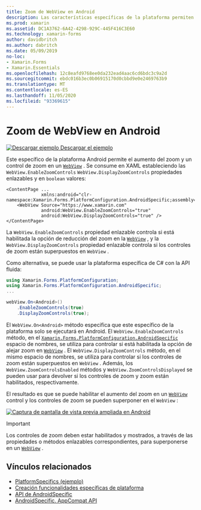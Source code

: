 ```yaml
---
title: Zoom de WebView en Android
description: Las características específicas de la plataforma permiten consumir funcionalidad que solo está disponible en una plataforma específica, sin necesidad de implementar representadores o efectos personalizados. En este artículo se explica cómo consumir el específico de la plataforma Android que habilita el zoom en un WebView.
ms.prod: xamarin
ms.assetid: DC1A3762-6A42-4298-929C-445F416C3E60
ms.technology: xamarin-forms
author: davidbritch
ms.author: dabritch
ms.date: 05/09/2019
no-loc:
- Xamarin.Forms
- Xamarin.Essentials
ms.openlocfilehash: 12c8eafd9768ee0da232ead4aac6cd6bdc3c9a2d
ms.sourcegitcommit: ebdc016b3ec0b06915170d0cbbd9e0e2469763b9
ms.translationtype: MT
ms.contentlocale: es-ES
ms.lasthandoff: 11/05/2020
ms.locfileid: "93369615"
---
```

# <a name="webview-zoom-on-android"></a>Zoom de WebView en Android

[![Descargar ejemplo](~/media/shared/download.png) Descargar el ejemplo](/samples/xamarin/xamarin-forms-samples/userinterface-platformspecifics)

Este específico de la plataforma Android permite el aumento del zoom y un control de zoom en un [`WebView`](xref:Xamarin.Forms.WebView) . Se consume en XAML estableciendo las `WebView.EnableZoomControls` `WebView.DisplayZoomControls` propiedades enlazables y en `boolean` valores:

```xaml
<ContentPage ...
             xmlns:android="clr-namespace:Xamarin.Forms.PlatformConfiguration.AndroidSpecific;assembly=Xamarin.Forms.Core">
    <WebView Source="https://www.xamarin.com"
             android:WebView.EnableZoomControls="true"
             android:WebView.DisplayZoomControls="true" />
</ContentPage>
```

La `WebView.EnableZoomControls` propiedad enlazable controla si está habilitada la opción de reducción del zoom en la [`WebView`](xref:Xamarin.Forms.WebView) , y la `WebView.DisplayZoomControls` propiedad enlazable controla si los controles de zoom están superpuestos en `WebView` .

Como alternativa, se puede usar la plataforma específica de C# con la API fluida:

```csharp
using Xamarin.Forms.PlatformConfiguration;
using Xamarin.Forms.PlatformConfiguration.AndroidSpecific;
...

webView.On<Android>()
    .EnableZoomControls(true)
    .DisplayZoomControls(true);
```

El `WebView.On<Android>` método especifica que este específico de la plataforma solo se ejecutará en Android. El `WebView.EnableZoomControls` método, en el [`Xamarin.Forms.PlatformConfiguration.AndroidSpecific`](xref:Xamarin.Forms.PlatformConfiguration.AndroidSpecific) espacio de nombres, se utiliza para controlar si está habilitada la opción de alejar zoom en [`WebView`](xref:Xamarin.Forms.WebView) . El `WebView.DisplayZoomControls` método, en el mismo espacio de nombres, se utiliza para controlar si los controles de zoom están superpuestos en `WebView` . Además, los `WebView.ZoomControlsEnabled` métodos y `WebView.ZoomControlsDisplayed` se pueden usar para devolver si los controles de zoom y zoom están habilitados, respectivamente.

El resultado es que se puede habilitar el aumento del zoom en un [`WebView`](xref:Xamarin.Forms.WebView) control y los controles de zoom se pueden superponer en el `WebView` :

[![Captura de pantalla de vista previa ampliada en Android](webview-zoom-controls-images/webview-zoom.png "Vista previa ampliada")](webview-zoom-controls-images/webview-zoom-large.png#lightbox "Vista previa ampliada")

> [!IMPORTANT]
> Los controles de zoom deben estar habilitados y mostrados, a través de las propiedades o métodos enlazables correspondientes, para superponerse en un [`WebView`](xref:Xamarin.Forms.WebView) .

## <a name="related-links"></a>Vínculos relacionados

- [PlatformSpecifics (ejemplo)](/samples/xamarin/xamarin-forms-samples/userinterface-platformspecifics)
- [Creación funcionalidades específicas de plataforma](~/xamarin-forms/platform/platform-specifics/index.md#creating-platform-specifics)
- [API de AndroidSpecific](xref:Xamarin.Forms.PlatformConfiguration.AndroidSpecific)
- [AndroidSpecific. AppCompat API](xref:Xamarin.Forms.PlatformConfiguration.AndroidSpecific.AppCompat)